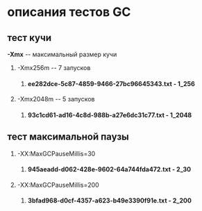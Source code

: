 # описания тестов GC 

## тест кучи 

**-Xmx** -- максимальный размер кучи

1. -Xmx256m -- 7 запусков

   1. #### ee282dce-5c87-4859-9466-27bc96645343.txt - 1_256

2. -Xmx2048m -- 5 запусков

   1. #### 93c1cd61-ad16-4c8d-988b-a27e6dc31c77.txt - 1_2048


## тест максимальной паузы

1. -XX:MaxGCPauseMillis=30

   1. #### 945aeadd-d062-428e-9602-64a744fda472.txt - 2_30

2. -XX:MaxGCPauseMillis=200

   1. ####  3bfad968-d0cf-4357-a623-b49e3390f91e.txt - 2_200

